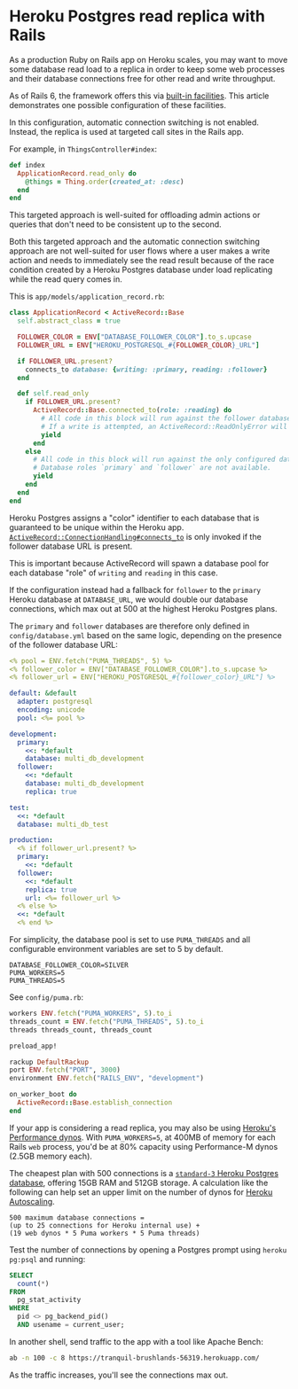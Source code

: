 # Heroku Postgres read replica with Rails

As a production Ruby on Rails app on Heroku scales,
you may want to move some database read load to a replica
in order to keep some web processes and their database connections
free for other read and write throughput.

As of Rails 6, the framework offers this via
[built-in facilities](https://guides.rubyonrails.org/active_record_multiple_databases.html).
This article demonstrates one possible configuration of these facilities.

In this configuration, automatic connection switching is not enabled.
Instead, the replica is used at targeted call sites in the Rails app.

For example, in `ThingsController#index`:

```ruby
def index
  ApplicationRecord.read_only do
    @things = Thing.order(created_at: :desc)
  end
end
```

This targeted approach is well-suited for offloading
admin actions or queries that don't need to be consistent up to the second.

Both this targeted approach
and the automatic connection switching approach
are not well-suited for user flows where
a user makes a write action
and needs to immediately see the read result
because of the race condition created by
a Heroku Postgres database under load
replicating while the read query comes in.

This is `app/models/application_record.rb`:

```ruby
class ApplicationRecord < ActiveRecord::Base
  self.abstract_class = true

  FOLLOWER_COLOR = ENV["DATABASE_FOLLOWER_COLOR"].to_s.upcase
  FOLLOWER_URL = ENV["HEROKU_POSTGRESQL_#{FOLLOWER_COLOR}_URL"]

  if FOLLOWER_URL.present?
    connects_to database: {writing: :primary, reading: :follower}
  end

  def self.read_only
    if FOLLOWER_URL.present?
      ActiveRecord::Base.connected_to(role: :reading) do
        # All code in this block will run against the follower database.
        # If a write is attempted, an ActiveRecord::ReadOnlyError will raise.
        yield
      end
    else
      # All code in this block will run against the only configured database.
      # Database roles `primary` and `follower` are not available.
      yield
    end
  end
end
```

Heroku Postgres assigns a "color" identifier to each database
that is guaranteed to be unique within the Heroku app.
[`ActiveRecord::ConnectionHandling#connects_to`](https://api.rubyonrails.org/classes/ActiveRecord/ConnectionHandling.html#method-i-connects_to)
is only invoked if the follower database URL is present.

This is important because ActiveRecord will spawn a database pool for
each database "role" of `writing` and `reading` in this case.

If the configuration instead had a fallback for `follower` to
the `primary` Heroku database at `DATABASE_URL`,
we would double our database connections,
which max out at 500 at the highest Heroku Postgres plans.

The `primary` and `follower` databases are therefore
only defined in `config/database.yml` based on the same logic,
depending on the presence of the follower database URL:

```yaml
<% pool = ENV.fetch("PUMA_THREADS", 5) %>
<% follower_color = ENV["DATABASE_FOLLOWER_COLOR"].to_s.upcase %>
<% follower_url = ENV["HEROKU_POSTGRESQL_#{follower_color}_URL"] %>

default: &default
  adapter: postgresql
  encoding: unicode
  pool: <%= pool %>

development:
  primary:
    <<: *default
    database: multi_db_development
  follower:
    <<: *default
    database: multi_db_development
    replica: true

test:
  <<: *default
  database: multi_db_test

production:
  <% if follower_url.present? %>
  primary:
    <<: *default
  follower:
    <<: *default
    replica: true
    url: <%= follower_url %>
  <% else %>
  <<: *default
  <% end %>
```

For simplicity,
the database pool is set to use `PUMA_THREADS` and
all configurable environment variables are set to 5 by default.

```
DATABASE_FOLLOWER_COLOR=SILVER
PUMA_WORKERS=5
PUMA_THREADS=5
```

See `config/puma.rb`:

```ruby
workers ENV.fetch("PUMA_WORKERS", 5).to_i
threads_count = ENV.fetch("PUMA_THREADS", 5).to_i
threads threads_count, threads_count

preload_app!

rackup DefaultRackup
port ENV.fetch("PORT", 3000)
environment ENV.fetch("RAILS_ENV", "development")

on_worker_boot do
  ActiveRecord::Base.establish_connection
end
```

If your app is considering a read replica, you may also be using
[Heroku's Performance dynos](https://devcenter.heroku.com/articles/optimizing-dyno-usage).
With `PUMA_WORKERS=5`, at 400MB of memory for each Rails `web` process,
you'd be at 80% capacity using Performance-M dynos (2.5GB memory each).

The cheapest plan with 500 connections is a
[`standard-3` Heroku Postgres database](https://devcenter.heroku.com/articles/heroku-postgres-plans),
offering 15GB RAM and 512GB storage.
A calculation like the following can help set an upper limit
on the number of dynos for
[Heroku Autoscaling](https://devcenter.heroku.com/articles/scaling#autoscaling).

```
500 maximum database connections =
(up to 25 connections for Heroku internal use) +
(19 web dynos * 5 Puma workers * 5 Puma threads)
```

Test the number of connections by opening a Postgres prompt
using `heroku pg:psql` and running:

```sql
SELECT
  count(*)
FROM
  pg_stat_activity
WHERE
  pid <> pg_backend_pid()
  AND usename = current_user;
```

In another shell, send traffic to the app with a tool like Apache Bench:

```bash
ab -n 100 -c 8 https://tranquil-brushlands-56319.herokuapp.com/
```

As the traffic increases, you'll see the connections max out.
